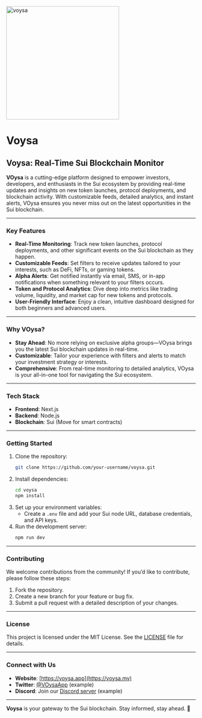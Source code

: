<img src="https://github.com/user-attachments/assets/4f1e5c87-12c5-406d-8919-eaf405d2ff38" alt="voysa" width="300" height="auto">

# Voysa

## **Voysa: Real-Time Sui Blockchain Monitor**

**VOysa** is a cutting-edge platform designed to empower investors, developers, and enthusiasts in the Sui ecosystem by providing real-time updates and insights on new token launches, protocol deployments, and blockchain activity. With customizable feeds, detailed analytics, and instant alerts, VOysa ensures you never miss out on the latest opportunities in the Sui blockchain.

---

### **Key Features**
- **Real-Time Monitoring**: Track new token launches, protocol deployments, and other significant events on the Sui blockchain as they happen.
- **Customizable Feeds**: Set filters to receive updates tailored to your interests, such as DeFi, NFTs, or gaming tokens.
- **Alpha Alerts**: Get notified instantly via email, SMS, or in-app notifications when something relevant to your filters occurs.
- **Token and Protocol Analytics**: Dive deep into metrics like trading volume, liquidity, and market cap for new tokens and protocols.
- **User-Friendly Interface**: Enjoy a clean, intuitive dashboard designed for both beginners and advanced users.

---

### **Why VOysa?**
- **Stay Ahead**: No more relying on exclusive alpha groups—VOysa brings you the latest Sui blockchain updates in real-time.
- **Customizable**: Tailor your experience with filters and alerts to match your investment strategy or interests.
- **Comprehensive**: From real-time monitoring to detailed analytics, VOysa is your all-in-one tool for navigating the Sui ecosystem.

---

### **Tech Stack**
- **Frontend**: Next.js
- **Backend**: Node.js
- **Blockchain**: Sui (Move for smart contracts)

---

### **Getting Started**
1. Clone the repository:
   ```bash
   git clone https://github.com/your-username/voysa.git
   ```
2. Install dependencies:
   ```bash
   cd voysa
   npm install
   ```
3. Set up your environment variables:
   - Create a `.env` file and add your Sui node URL, database credentials, and API keys.
4. Run the development server:
   ```bash
   npm run dev
   ```

---

### **Contributing**
We welcome contributions from the community! If you’d like to contribute, please follow these steps:
1. Fork the repository.
2. Create a new branch for your feature or bug fix.
3. Submit a pull request with a detailed description of your changes.

---

### **License**
This project is licensed under the MIT License. See the [LICENSE](LICENSE) file for details.

---

### **Connect with Us**
- **Website**: [https://voysa.app](https://voysa.mv)
- **Twitter**: [@VOysaApp](https://twitter.com/Voysa) (example)
- **Discord**: Join our [Discord server](https://discord.gg/voysa) (example)

---

**Voysa** is your gateway to the Sui blockchain. Stay informed, stay ahead. 🚀
